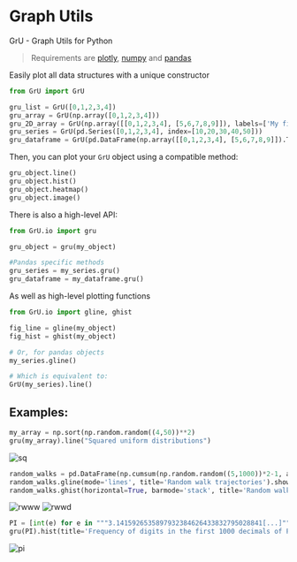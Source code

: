 # Graph Utils
GrU - Graph Utils for Python
> Requirements are [plotly](https://github.com/plotly/plotly.py), [numpy](https://github.com/numpy/numpy) and [pandas](https://github.com/pandas-dev/pandas)

Easily plot all data structures with a unique constructor

```python
from GrU import GrU

gru_list = GrU([0,1,2,3,4])
gru_array = GrU(np.array([0,1,2,3,4]))
gru_2D_array = GrU(np.array([[0,1,2,3,4], [5,6,7,8,9]]), labels=['My first array', 'My second array'])
gru_series = GrU(pd.Series([0,1,2,3,4], index=[10,20,30,40,50]))
gru_dataframe = GrU(pd.DataFrame(np.array([[0,1,2,3,4], [5,6,7,8,9]]).T, columns=['My first column', 'My second column']))
```

Then, you can plot your `GrU` object using a compatible method:

```python
gru_object.line()
gru_object.hist()
gru_object.heatmap()
gru_object.image()
```

There is also a high-level API:

```python
from GrU.io import gru

gru_object = gru(my_object)

#Pandas specific methods
gru_series = my_series.gru()
gru_dataframe = my_dataframe.gru()
```

As well as high-level plotting functions

```python
from GrU.io import gline, ghist

fig_line = gline(my_object)
fig_hist = ghist(my_object)

# Or, for pandas objects
my_series.gline()

# Which is equivalent to:
GrU(my_series).line()

```





## Examples:

```python
my_array = np.sort(np.random.random((4,50))**2)
gru(my_array).line("Squared uniform distributions")
```
![sq](https://user-images.githubusercontent.com/60552083/193302023-4dba5382-5a7c-4301-bb58-c5d937525822.png)

```python
random_walks = pd.DataFrame(np.cumsum(np.random.random((5,1000))*2-1, axis=1).T, index=pd.date_range('08/06/2019', '05/01/2022'))
random_walks.gline(mode='lines', title='Random walk trajectories').show()
random_walks.ghist(horizontal=True, barmode='stack', title='Random walk distributions').show()
```

![rwww](https://user-images.githubusercontent.com/60552083/194341693-21b99af6-89a3-4704-ab62-25a33758ec37.png)
![rwwd](https://user-images.githubusercontent.com/60552083/194341711-b975ea4a-28bc-40eb-8d30-f0d245feb0bd.png)



```python 
PI = [int(e) for e in """3.1415926535897932384626433832795028841[...]""".replace('.','')]
gru(PI).hist(title='Frequency of digits in the first 1000 decimals of Pi', normalized=True)
```
![pi](https://user-images.githubusercontent.com/60552083/194286696-095c347b-a4aa-47e7-8fd0-69d99bad2fb0.png)
